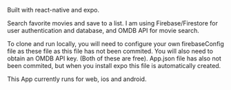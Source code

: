Built with react-native and expo.

Search favorite movies and save to a list. I am using Firebase/Firestore for user authentication and database, and OMDB API for movie search.

To clone and run locally, you will need to configure your own firebaseConfig file as these file as this file has not been commited. You will also need to obtain an OMDB API key. (Both of these are free). App.json file has also not been commited, but when you install expo this file is automatically created.

This App currently runs for web, ios and android.
